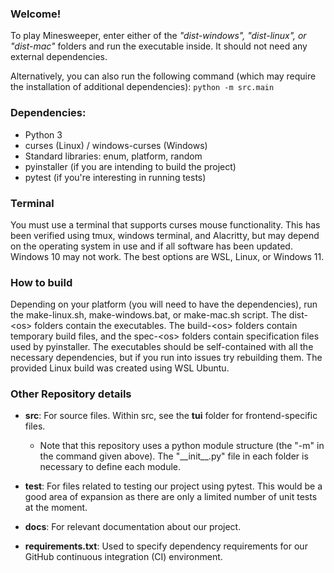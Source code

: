 ### Welcome!
To play Minesweeper, enter either of the *"dist-windows", "dist-linux", or "dist-mac"* folders and run the executable inside.
It should not need any external dependencies. 

Alternatively, you can also run the following command (which may require the installation of additional dependencies):
`python -m src.main`

### Dependencies:
- Python 3
- curses (Linux) / windows-curses (Windows)
- Standard libraries: enum, platform, random
- pyinstaller (if you are intending to build the project)
- pytest (if you're interesting in running tests)

### Terminal
You must use a terminal that supports curses mouse functionality.
This has been verified using tmux, windows terminal, and Alacritty, but may depend on 
the operating system in use and if all software has been updated. Windows 10 may not work.
The best options are WSL, Linux, or Windows 11. 

### How to build
Depending on your platform (you will need to have the dependencies), run the make-linux.sh, make-windows.bat, or make-mac.sh script.
The dist-\<os\> folders contain the executables. The build-\<os\> folders contain temporary build files, and the spec-\<os\> folders 
contain specification files used by pyinstaller. The executables should be self-contained with all the necessary dependencies, but if
you run into issues try rebuilding them. The provided Linux build was created using WSL Ubuntu. 

### Other Repository details
- __src__: For source files. Within src, see the __tui__ folder for frontend-specific files. 
  - Note that this repository uses a python module structure (the "-m" in the command given above). The "\_\_init\_\_.py" file in each folder is necessary to define each module. 
  
- __test__: For files related to testing our project using pytest. This would be a good area of expansion as there are only a limited number of unit tests at the moment. 
  
- __docs__: For relevant documentation about our project.

- __requirements.txt__: Used to specify dependency requirements for our GitHub continuous integration (CI) environment. 